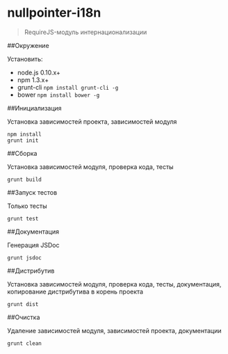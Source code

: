 # nullpointer-i18n

> RequireJS-модуль интернационализации

##Окружение

Установить:

* node.js 0.10.x+
* npm 1.3.x+
* grunt-cli `npm install grunt-cli -g`
* bower `npm install bower -g`

##Инициализация

Установка зависимостей проекта, зависимостей модуля


    npm install
    grunt init


##Сборка

Установка зависимостей модуля, проверка кода, тесты

    grunt build


##Запуск тестов

Только тесты

    grunt test


##Документация

Генерация JSDoc

    grunt jsdoc


##Дистрибутив

Установка зависимостей модуля, проверка кода, тесты, документация, копирование дистрибутива в корень проекта

    grunt dist


##Очистка

Удаление зависимостей модуля, зависимостей проекта, документации

    grunt clean
